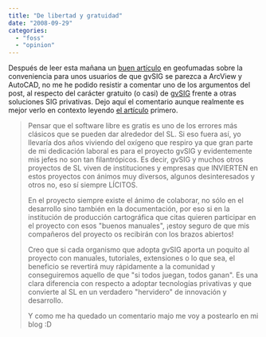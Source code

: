 ```yaml
---
title: "De libertad y gratuidad"
date: "2008-09-29"
categories: 
  - "foss"
  - "opinion"
---
```


Después de leer esta mañana un [buen artículo](http://galvarezhn.cartesianos.com/2008/09/26/a-los-usuarios-de-arcview-3x-les-encanta-gvsig) en geofumadas sobre la conveniencia para unos usuarios de que gvSIG se parezca a ArcView y AutoCAD, no me he podido resistir a comentar uno de los argumentos del post, al respecto del carácter gratuito (o casi) de [gvSIG](http://www.gvsig.gva.es) frente a otras soluciones SIG privativas. Dejo aquí el comentario aunque realmente es mejor verlo en contexto leyendo [el artículo](http://galvarezhn.cartesianos.com/2008/09/26/a-los-usuarios-de-arcview-3x-les-encanta-gvsig) primero.

> Pensar que el software libre es gratis es uno de los errores más clásicos que se pueden dar alrededor del SL. Si eso fuera así, yo llevaría dos años viviendo del oxígeno que respiro ya que gran parte de mi dedicación laboral es para el proyecto gvSIG y evidentemente mis jefes no son tan filantrópicos. Es decir, gvSIG y muchos otros proyectos de SL viven de instituciones y empresas que INVIERTEN en estos proyectos con ánimos muy diversos, algunos desinteresados y otros no, eso sí siempre LÍCITOS.
> 
> En el proyecto siempre existe el ánimo de colaborar, no sólo en el desarrollo sino también en la documentación, por eso si en la institución de producción cartográfica que citas quieren participar en el proyecto con esos "buenos manuales", ¡estoy seguro de que mis compañeros del proyecto os recibirán con los brazos abiertos!
> 
> Creo que si cada organismo que adopta gvSIG aporta un poquito al proyecto con manuales, tutoriales, extensiones o lo que sea, el beneficio se revertirá muy rápidamente a la comunidad y conseguiremos aquello de que "si todos juegan, todos ganan". Es una clara diferencia con respecto a adoptar tecnologías privativas y que convierte al SL en un verdadero "hervidero" de innovación y desarrollo.
> 
> Y como me ha quedado un comentario majo me voy a postearlo en mi blog :D
